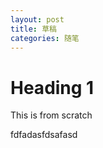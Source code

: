 ```yaml
---
layout: post
title: 草稿
categories: 随笔
---
```


Heading 1
=========

This is from scratch

fdfadasfdsafasd
